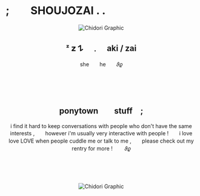 # ;　　SHOUJOZAI . .

<p align="center">
  <img src="https://64.media.tumblr.com/cb41485c30c9c9fbce4893c98130912b/a98878ef78713ae1-03/s400x600/0c12bdfeedb518bb8e48c8deda70b0f40473fe84.gifv" alt="Chidori Graphic"/>
</p>

<h2 align="center"> ᶻ  𝘇 𐰁　﹒　aki / zai </h2>
<p align="center">
she　　he　　𝜗𝜚
</p>
<p align="center">
　　
</p>
<p align="center">
　　
</p>
<h2 align="center"> ponytown　　stuff　; </h2>
<p align="center">
i find it hard to keep conversations with people who don't have the same interests ,　　however i'm usually very interactive with people !　　i love love LOVE when people cuddle me or talk to me ,　　please check out my rentry for more ! 　　𝜗𝜚
</p>
<p align="center">
　　
</p>
<p align="center">
　　
</p>
<p align="center">
  <img src="https://64.media.tumblr.com/368b04bb180c10bfe4db789c4afdafab/a98878ef78713ae1-a0/s1280x1920/289e358e74777b820fe39206097e9a12545a6c42.gifv" alt="Chidori Graphic"/>
</p>
<p align="center">
